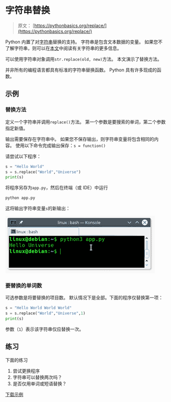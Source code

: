 # 字符串替换

> 原文： [https://pythonbasics.org/replace/](https://pythonbasics.org/replace/)

Python 内置了对[字符串](https://pythonbasics.org/strings/)替换的支持。 字符串是包含文本数据的变量。 如果您不了解字符串，则可以在[本文](https://pythonbasics.org/strings/)中阅读有关字符串的更多信息。

可以使用字符串对象调用`str.replace(old, new)`方法。 本文演示了替换方法。

并非所有的编程语言都具有标准的字符串替换函数。 Python 具有许多现成的函数。



## 示例

### 替换方法

定义一个字符串并调用`replace()`方法。 第一个参数是要搜索的单词，第二个参数指定新值。

输出需要保存在字符串中。 如果您不保存输出，则字符串变量将包含相同的内容。 使用以下命令完成输出保存：`s = function()`

请尝试以下程序：

```py
s = "Hello World"
s = s.replace("World","Universe")
print(s)

```

将程序另存为`app.py`，然后在终端（或 IDE）中运行

```py
python app.py

```

这将输出字符串变量`s`的新输出：

![python replace](img/be45efc6bdd10368a1f750fa80e0a691.jpg)

### 要替换的单词数

可选参数是将要替换的项目数。 默认情况下是全部。下面的程序仅替换第一项：

```py
s = "Hello World World World"
s = s.replace("World","Universe",1)
print(s)

```

参数（`1`）表示该字符串仅应替换一次。

## 练习

下面的练习

1.  尝试更换程序
2.  字符串可以替换两次吗？
3.  是否仅用单词或短语替换？

[下载示例](https://gum.co/dcsp)